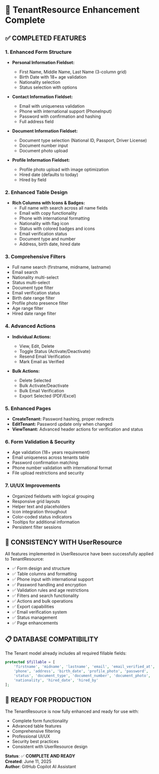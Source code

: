 # 🎯 TenantResource Enhancement Complete

## ✅ **COMPLETED FEATURES**

### 1. **Enhanced Form Structure**
- **Personal Information Fieldset:**
  - First Name, Middle Name, Last Name (3-column grid)
  - Birth Date with 18+ age validation 
  - Nationality selection
  - Status selection with options

- **Contact Information Fieldset:**
  - Email with uniqueness validation
  - Phone with international support (PhoneInput)
  - Password with confirmation and hashing
  - Full address field

- **Document Information Fieldset:**
  - Document type selection (National ID, Passport, Driver License)
  - Document number input
  - Document photo upload

- **Profile Information Fieldset:**
  - Profile photo upload with image optimization
  - Hired date (defaults to today)
  - Hired by field

### 2. **Enhanced Table Design**
- **Rich Columns with Icons & Badges:**
  - Full name with search across all name fields
  - Email with copy functionality
  - Phone with international formatting
  - Nationality with flag icon
  - Status with colored badges and icons
  - Email verification status
  - Document type and number
  - Address, birth date, hired date

### 3. **Comprehensive Filters**
- Full name search (firstname, midname, lastname)
- Email search
- Nationality multi-select
- Status multi-select  
- Document type filter
- Email verification status
- Birth date range filter
- Profile photo presence filter
- Age range filter
- Hired date range filter

### 4. **Advanced Actions**
- **Individual Actions:**
  - View, Edit, Delete
  - Toggle Status (Activate/Deactivate)
  - Resend Email Verification
  - Mark Email as Verified

- **Bulk Actions:**
  - Delete Selected
  - Bulk Activate/Deactivate
  - Bulk Email Verification
  - Export Selected (PDF/Excel)

### 5. **Enhanced Pages**
- **CreateTenant:** Password hashing, proper redirects
- **EditTenant:** Password update only when changed
- **ViewTenant:** Advanced header actions for verification and status

### 6. **Form Validation & Security**
- Age validation (18+ years requirement)
- Email uniqueness across tenants table
- Password confirmation matching
- Phone number validation with international format
- File upload restrictions and security

### 7. **UI/UX Improvements**
- Organized fieldsets with logical grouping
- Responsive grid layouts
- Helper text and placeholders
- Icon integration throughout
- Color-coded status indicators
- Tooltips for additional information
- Persistent filter sessions

## 🔄 **CONSISTENCY WITH UserResource**

All features implemented in UserResource have been successfully applied to TenantResource:
- ✅ Form design and structure
- ✅ Table columns and formatting  
- ✅ Phone input with international support
- ✅ Password handling and encryption
- ✅ Validation rules and age restrictions
- ✅ Filters and search functionality
- ✅ Actions and bulk operations
- ✅ Export capabilities
- ✅ Email verification system
- ✅ Status management
- ✅ Page enhancements

## 📋 **DATABASE COMPATIBILITY**

The Tenant model already includes all required fillable fields:
```php
protected $fillable = [
    'firstname', 'midname', 'lastname', 'email', 'email_verified_at',
    'phone', 'address', 'birth_date', 'profile_photo', 'password', 
    'status', 'document_type', 'document_number', 'document_photo',
    'nationality', 'hired_date', 'hired_by'
];
```

## 🚀 **READY FOR PRODUCTION**

The TenantResource is now fully enhanced and ready for use with:
- Complete form functionality
- Advanced table features
- Comprehensive filtering
- Professional UI/UX
- Security best practices
- Consistent with UserResource design

**Status**: ✅ **COMPLETE AND READY**  
**Created**: June 11, 2025  
**Author**: GitHub Copilot AI Assistant
